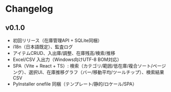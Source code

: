 # Changelog

## v0.1.0
- 初回リリース（在庫管理API + SQLite同梱）
- i18n（日本語既定）、監査ログ
- アイテムCRUD、入出庫/調整、在庫残高/検索/推移
- Excel/CSV 入出力（Windows向けUTF-8 BOM対応）
- SPA（Vite + React + TS）: 検索（カテゴリ/範囲/低在庫/複合ソート/ページング）、選択UI、在庫推移グラフ（バー/移動平均/ツールチップ）、検索結果CSV
- PyInstaller onefile 同梱（テンプレート/静的/ロケール/SPA）

